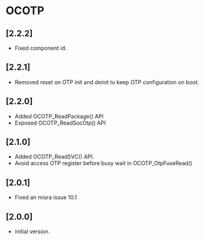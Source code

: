 # OCOTP

## [2.2.2]

- Fixed component id.

## [2.2.1]

- Removed reset on OTP init and deinit to keep OTP configuration on boot.

## [2.2.0]

- Added OCOTP_ReadPackage() API
- Exposed OCOTP_ReadSocOtp() API

## [2.1.0]

- Added OCOTP_ReadSVC() API.
- Avoid access OTP register before busy wait in OCOTP_OtpFuseRead()

## [2.0.1]

- Fixed an misra issue 10.1

## [2.0.0]

- initial version.
